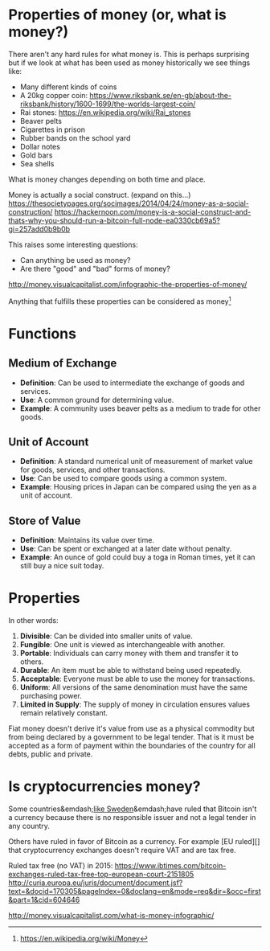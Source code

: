 # Properties of money (or, what is money?)

There aren't any hard rules for what money is. This is perhaps surprising but if we look at what has been used as money historically we see things like:

* Many different kinds of coins
* A 20kg copper coin: <https://www.riksbank.se/en-gb/about-the-riksbank/history/1600-1699/the-worlds-largest-coin/>
* Rai stones: <https://en.wikipedia.org/wiki/Rai_stones>
* Beaver pelts
* Cigarettes in prison
* Rubber bands on the school yard
* Dollar notes
* Gold bars
* Sea shells

What is money changes depending on both time and place.

Money is actually a social construct. (expand on this...)
<https://thesocietypages.org/socimages/2014/04/24/money-as-a-social-construction/>
<https://hackernoon.com/money-is-a-social-construct-and-thats-why-you-should-run-a-bitcoin-full-node-ea0330cb69a5?gi=257add0b9b0b>

This raises some interesting questions:

* Can anything be used as money?
* Are there "good" and "bad" forms of money?



<http://money.visualcapitalist.com/infographic-the-properties-of-money/>

Anything that fulfills these properties can be considered as money[^wikipedia]

# Functions

## Medium of Exchange

* **Definition**: Can be used to intermediate the exchange of goods and services.
* **Use**: A common ground for determining value.
* **Example**: A community uses beaver pelts as a medium to trade for other goods.

## Unit of Account

* **Definition**: A standard numerical unit of measurement of market value for goods, services, and other transactions.
* **Use**: Can be used to compare goods using a common system.
* **Example**: Housing prices in Japan can be compared using the yen as a unit of account.

## Store of Value

* **Definition**: Maintains its value over time.
* **Use**: Can be spent or exchanged at a later date without penalty.
* **Example**: An ounce of gold could buy a toga in Roman times, yet it can still buy a nice suit today.

# Properties

In other words:

1. **Divisible**: Can be divided into smaller units of value.
1. **Fungible**: One unit is viewed as interchangeable with another.
1. **Portable**: Individuals can carry money with them and transfer it to others.
1. **Durable**: An item must be able to withstand being used repeatedly.
1. **Acceptable**: Everyone must be able to use the money for transactions.
1. **Uniform**: All versions of the same denomination must have the same purchasing power.
1. **Limited in Supply**: The supply of money in circulation ensures values remain relatively constant.


Fiat money doesn't derive it's value from use as a physical commodity but from being declared by a government to be legal tender. That is it must be accepted as a form of payment within the boundaries of the country for all debts, public and private.


# Is cryptocurrencies money?

Some countries&emdash;[like Sweden][skatt-bitcoin]&emdash;have ruled that Bitcoin isn't a currency because there is no responsible issuer and not a legal tender in any country.

Others have ruled in favor of Bitcoin as a currency. For example [EU ruled][] that cryptocurrency exchanges doesn't require VAT and are tax free.

[^wikipedia]: <https://en.wikipedia.org/wiki/Money>

[skatt-bitcoin]: <https://www4.skatteverket.se/rattsligvagledning/373946.html?date=2018-12-17> "Swedish link: Skatteverket divestment of Bitcoin (2018-12-17)"


Ruled tax free (no VAT) in 2015:
https://www.ibtimes.com/bitcoin-exchanges-ruled-tax-free-top-european-court-2151805
http://curia.europa.eu/juris/document/document.jsf?text=&docid=170305&pageIndex=0&doclang=en&mode=req&dir=&occ=first&part=1&cid=604646



http://money.visualcapitalist.com/what-is-money-infographic/




